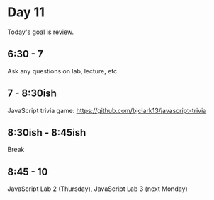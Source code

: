 # Day 11 
Today's goal is review.

## 6:30 - 7
Ask any questions on lab, lecture, etc

## 7 - 8:30ish
JavaScript trivia game: https://github.com/bjclark13/javascript-trivia

## 8:30ish - 8:45ish
Break

## 8:45 - 10
JavaScript Lab 2 (Thursday), JavaScript Lab 3 (next Monday)